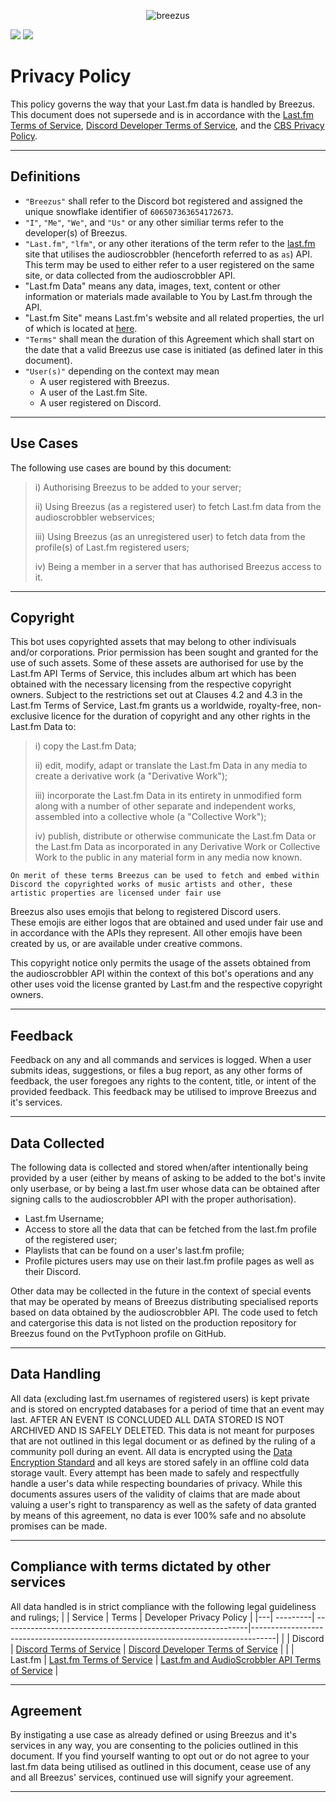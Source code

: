 <p align="center">
 
<img alt="breezus" src="https://never-gonna.go-get-a.life/CrFhcT.png" />
 
![](https://img.shields.io/badge/Breezus-3.1-658eff?style=for-the-badge)
![](https://img.shields.io/aur/license/android-studio?color=00ffcc&style=for-the-badge)

</p>

# Privacy Policy
This policy governs the way that your Last.fm data is handled by Breezus.
This document does not supersede and is in accordance with the [Last.fm Terms of Service](https://www.last.fm/api/tos), [Discord Developer Terms of Service](https://discordapp.com/developers/docs/legal), and the [CBS Privacy Policy](https://privacy.cbs/).

---

## Definitions
 - `"Breezus"` shall refer to the Discord bot registered and assigned the unique snowflake identifier of `606507363654172673`.
 - `"I"`, `"Me"`, `"We"`, and `"Us"` or any other similiar terms refer to the developer(s) of Breezus.
 - `"Last.fm"`, `"lfm"`, or any other iterations of the term refer to the [last.fm](https://www.last.fm/) site that utilises the audioscrobbler (henceforth referred to as `as`) API.  This term may be used to either refer to a user registered on the same site, or data collected from the audioscrobbler API.
 - "Last.fm Data" means any data, images, text, content or other information or materials made available to You by Last.fm through the API.
 - "Last.fm Site" means Last.fm's website and all related properties, the url of which is located at [here](www.last.fm).
 - `"Terms"` shall mean the duration of this Agreement which shall start on the date that a valid Breezus use case is initiated (as defined later in this document).
 - `"User(s)"` depending on the context may mean
   - A user registered with Breezus.
   - A user of the Last.fm Site.
   - A user registered on Discord.
   
 ---
   
## Use Cases
The following use cases are bound by this document:
> i) Authorising Breezus to be added to your server;
>
> ii) Using Breezus (as a registered user) to fetch Last.fm data from the audioscrobbler webservices;
>
> iii) Using Breezus (as an unregistered user) to fetch data from the profile(s) of Last.fm registered users;
>
> iv) Being a member in a server that has authorised Breezus access to it.

---

## Copyright
This bot uses copyrighted assets that may belong to other indivisuals and/or corporations.  Prior permission has been sought and granted for the use of such assets.  Some of these assets are authorised for use by the Last.fm API Terms of Service, this includes album art which has been obtained with the necessary licensing from the respective copyright owners.  Subject to the restrictions set out at Clauses 4.2 and 4.3 in the Last.fm Terms of Service, Last.fm grants us a worldwide, royalty-free, non-exclusive licence for the duration of copyright and any other rights in the Last.fm Data to:

> i) copy the Last.fm Data; 
>
> ii) edit, modify, adapt or translate the Last.fm Data in any media to create a derivative work (a "Derivative Work"); 
>
> iii) incorporate the Last.fm Data in its entirety in unmodified form along with a number of other separate and independent works, assembled into a collective whole (a "Collective Work"); 
>
> iv) publish, distribute or otherwise communicate the Last.fm Data or the Last.fm Data as incorporated in any Derivative Work or Collective Work to the public in any material form in any media now known. 

```text
On merit of these terms Breezus can be used to fetch and embed within Discord the copyrighted works of music artists and other, these artistic properties are licensed under fair use
```

Breezus also uses emojis that belong to registered Discord users.  
These emojis are either logos that are obtained and used under fair use and in accordance with the APIs they represent.  All other emojis have been created by us, or are available under creative commons.

This copyright notice only permits the usage of the assets obtained from the audioscrobbler API within the context of this bot's operations and any other uses void the license granted by Last.fm and the respective copyright owners.

---

## Feedback
Feedback on any and all commands and services is logged.  When a user submits ideas, suggestions, or files a bug report, as any other forms of feedback, the user foregoes any rights to the content, title, or intent of the provided feedback.  This feedback may be utilised to improve Breezus and it's services.


---

## Data Collected
The following data is collected and stored when/after intentionally being provided by a user (either by means of asking to be added to the bot's invite only userbase, or by being a last.fm user whose data can be obtained after signing calls to the audioscrobbler API with the proper authorisation).
 - Last.fm Username;
 - Access to store all the data that can be fetched from the last.fm profile of the registered user;
 - Playlists that can be found on a user's last.fm profile;
 - Profile pictures users may use on their last.fm profile pages as well as their Discord.

Other data may be collected in the future in the context of special events that may be operated by means of Breezus distributing specialised reports based on data obtained by the audioscrobbler API.  The code used to fetch and catergorise this data is not listed on the production repository for Breezus found on the PvtTyphoon profile on GitHub.

---

## Data Handling
All data (excluding last.fm usernames of registered users) is kept private and is stored on encrypted databases for a period of time that an event may last.  AFTER AN EVENT IS CONCLUDED ALL DATA STORED IS NOT ARCHIVED AND IS SAFELY DELETED.  This data is not meant for purposes that are not outlined in this legal document or as defined by the ruling of a community poll during an event.  All data is encrypted using the [Data Encryption Standard](https://en.wikipedia.org/wiki/Data_Encryption_Standard) and all keys are stored safely in an offline cold data storage vault.  Every attempt has been made to safely and respectfully handle a user's data while respecting boundaries of privacy.  While this documents assures users of the validity of claims that are made about valuing a user's right to transparency as well as the safety of data granted by means of this agreement, no data is ever 100% safe and no absolute promises can be made.

---

## Compliance with terms dictated by other services 
All data handled is in strict compliance with the following legal guideliness and rulings;
|   | Service  | Terms                                                        | Developer Privacy Policy                                                           | 
|---| ---------| -------------------------------------------------------------|------------------------------------------------------------------------------------|
|   | Discord  | [Discord Terms of Service](https://discord.com/terms )       | [Discord Developer Terms of Service](https://discordapp.com/developers/docs/legal) |
|   | Last.fm  | [Last.fm Terms of Service](https://www.last.fm/legal/terms)  | [Last.fm and AudioScrobbler API Terms of Service](https://www.last.fm/api/tos)     |

---

## Agreement
By instigating a use case as already defined or using Breezus and it's services in any way, you are consenting to the policies outlined in this document.  If you find yourself wanting to opt out or do not agree to your last.fm data being utilised as outlined in this document, cease use of any and all Breezus' services, continued use will signify your agreement.

---
